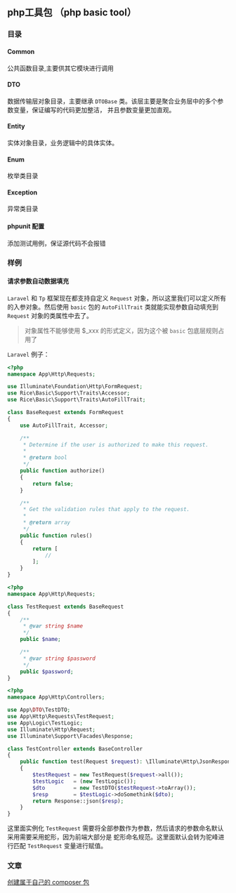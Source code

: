 ## php工具包 （php basic tool）

### 目录

#### Common
公共函数目录,主要供其它模块进行调用

#### DTO
数据传输层对象目录，主要继承 `DTOBase` 类。该层主要是聚合业务层中的多个参数变量，保证编写的代码更加整洁，
并且参数变量更加直观。

#### Entity
实体对象目录，业务逻辑中的具体实体。

#### Enum
枚举类目录

#### Exception
异常类目录

#### phpunit 配置
添加测试用例，保证源代码不会报错

### 样例

#### 请求参数自动数据填充
`Laravel` 和 `Tp` 框架现在都支持自定义 `Request` 对象，所以这里我们可以定义所有的入参对象。然后使用 `basic`
 包的 `AutoFillTrait` 类就能实现参数自动填充到 `Request` 对象的类属性中去了。
 
 > 对象属性不能够使用 $_xxx 的形式定义，因为这个被 `basic` 包底层规则占用了
 
`Laravel` 例子：

```php
<?php
namespace App\Http\Requests;

use Illuminate\Foundation\Http\FormRequest;
use Rice\Basic\Support\Traits\Accessor;
use Rice\Basic\Support\Traits\AutoFillTrait;

class BaseRequest extends FormRequest
{
    use AutoFillTrait, Accessor;

    /**
     * Determine if the user is authorized to make this request.
     *
     * @return bool
     */
    public function authorize()
    {
        return false;
    }

    /**
     * Get the validation rules that apply to the request.
     *
     * @return array
     */
    public function rules()
    {
        return [
            //
        ];
    }
}
```

```php
<?php
namespace App\Http\Requests;

class TestRequest extends BaseRequest
{
    /**
     * @var string $name
     */
    public $name;

    /**
     * @var string $password
     */
    public $password;
}
```

```php
<?php
namespace App\Http\Controllers;

use App\DTO\TestDTO;
use App\Http\Requests\TestRequest;
use App\Logic\TestLogic;
use Illuminate\Http\Request;
use Illuminate\Support\Facades\Response;

class TestController extends BaseController
{
    public function test(Request $request): \Illuminate\Http\JsonResponse
    {
        $testRequest = new TestRequest($request->all());
        $testLogic   = (new TestLogic());
        $dto         = new TestDTO($testRequest->toArray());
        $resp        = $testLogic->doSomethink($dto);
        return Response::json($resp);
    }
}
```

这里面实例化 `TestRequest` 需要将全部参数作为参数，然后请求的参数命名默认采用需要采用蛇形，因为前端大部分是
蛇形命名规范。这里面默认会转为驼峰进行匹配 `TestRequest` 变量进行赋值。

### 文章

[创建属于自己的 composer 包](https://dmf-code.github.io/posts/54650cde2a44/)


